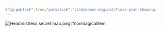 ```yaml
---
{"dg-publish":true,"permalink":"/items/non-magical/floor-plan-showing-location-of-a-hidden-sub-level/"}
---
```


![Headmistress secret map.png](/img/user/Items/Non-Magical/Headmistress%20secret%20map.png)
#nonmagicalitem 